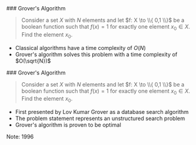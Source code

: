 <section data-markdown>
### Grover's Algorithm

> Consider a set $X$ with $N$ elements and let $f: X \to \\{ 0,1 \\}$ be a boolean function such that $f(x) = 1$ for exactly one element $x_0 \in X$.  
> Find the element $x_0$.

* Classical algorithms have a time complexity of $O(N)$
* Grover's algorithm solves this problem with a time complexity of $O(\sqrt{N})$

</section>
<section data-markdown>
### Grover's Algorithm

> Consider a set $X$ with $N$ elements and let $f: X \to \\{ 0,1 \\}$ be a boolean function such that $f(x) = 1$ for exactly one element $x_0 \in X$.  
> Find the element $x_0$.

* First presented by Lov Kumar Grover as a database search algorithm
* The problem statement represents an unstructured search problem 
* Grover's algorithm is proven to be optimal

Note:
1996
</section>


